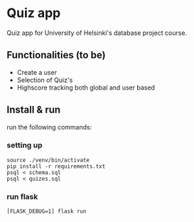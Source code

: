 # Quiz app
Quiz app for University of Helsinki's database project course.

## Functionalities (to be)
- Create a user
- Selection of Quiz's
- Highscore tracking both global and user based

## Install & run

run the following commands:

### setting up
	source ./venv/bin/activate
	pip install -r requirements.txt
	psql < schema.sql
	psql < quizes.sql

### run flask
	[FLASK_DEBUG=1] flask run
